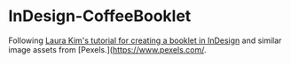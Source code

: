 # InDesign-CoffeeBooklet

Following [Laura Kim's tutorial for creating a booklet in InDesign](https://www.youtube.com/watch?v=SbEy7hdIJpc) and similar image assets from [Pexels.](https://www.pexels.com/.

